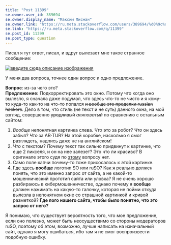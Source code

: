 ```yaml
---
title: "Post 11399"
se.owner.user_id: 389694
se.owner.display_name: "Максим Фисман"
se.owner.link: "https://ru.meta.stackoverflow.com/users/389694/%d0%9c%d0%b0%d0%ba%d1%81%d0%b8%d0%bc-%d0%a4%d0%b8%d1%81%d0%bc%d0%b0%d0%bd"
se.link: "https://ru.meta.stackoverflow.com/q/11399"
se.post_id: 11399
se.post_type: question
---
```

<p>Писал я тут ответ, писал, и вдруг вылезает мне такое странное сообщение:</p>
<p><a href="https://i.stack.imgur.com/2onwy.png" rel="nofollow noreferrer"><img src="https://i.stack.imgur.com/2onwy.png" alt="введите сюда описание изображения" /></a></p>
<p>У меня два вопроса, точнее один вопрос и одно предложение.</p>
<p><strong>Вопрос</strong>: из-за чего это?<br>
<strong>Предложение:</strong> Подкорректировать это окно. Потому что когда оно вылезло, я сначала даже подумал, что здесь что-то не чисто и я кому-то куда-то как-то на что-то попался <strike>и вообще это проделки russian hackers</strike>. Дело в том, что стиль (не текст и не суть) данного окна, на мой взгляд, совершенно <strike>уродливый</strike> <em>аляповатый</em> по сравнению с остальным сайтом:</p>
<ol>
<li><em>Вообще</em> непонятная картинка слева. <em>Что</em> это за робот? <em>Что</em> он здесь забыл? <em>Что</em> за AR⋅TUR? На этой коробке, насколько я смог разглядеть, надпись даже не на английском!</li>
<li><em>Что</em> с текстом? <em>Почему</em> текст так сильно придвинут к картинке, что еще 2 пикселя, и он на нее залезет? Это что ли красиво? В оригинале этого судя по <a href="https://ru.meta.stackoverflow.com/questions/7182/%d0%9d%d0%b5%d1%82-%d0%bf%d0%b5%d1%80%d0%b5%d0%b2%d0%be%d0%b4%d0%b0-%d0%bd%d0%b0-%d1%81%d1%82%d1%80%d0%b0%d0%bd%d0%b8%d1%86%d0%b5-%d0%bf%d0%be%d0%b4%d1%82%d0%b2%d0%b5%d1%80%d0%b6%d0%b4%d0%b5%d0%bd%d0%b8%d1%8f-%d1%87%d0%b5%d0%bb%d0%be%d0%b2%d0%b5%d1%87%d0%bd%d0%be%d1%81%d1%82%d0%b8">этому</a> вопросу нет.</li>
<li>Само поле капчи почему-то тоже присосалось к этой картинке.</li>
<li>Где здесь <strong>вообще</strong> логотип SO или ruSO? Как я реально должен понять, что это именно запрос от сайта, а не какой-то мошеннический прототип сайта или уловка? Я не очень хорошо разбираюсь в кибермошенничестве, однако почему я <strong>вообще</strong> должен нажимать на какую-то галочку, которая не пойми откуда вылезла в непонятном окне со страшной картинкой и кривой разметкой? <strong>Где лого нашего сайта, чтобы было понятно, что это запрос от него?</strong></li>
</ol>
<p>Я понимаю, что существует вероятность того, что мое предложение, если оно полезно, может быть неосуществимо со стороны модераторов ruSO, поэтому об этом, возможно, лучше написать на изначальный сайт, однако я могу ошибаться, ибо там я не смог воспроизвести подобную ошибку.</p>
